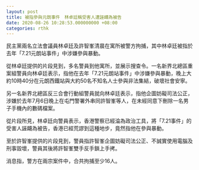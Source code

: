 ```yaml
---
layout: post
title: 被指參與元朗事件　林卓廷稱受害人遭誣衊為被告
date: 2020-08-26 10:28:53.000000000 +08:00
categories: rthk
---
```


民主黨兩名立法會議員林卓廷及許智峯清晨在寓所被警方拘捕，其中林卓廷被指於去年「7.21元朗站事件」中涉嫌參與暴動。

從林卓廷提供的片段見到，多名警員到他寓所，並展示搜查令。一名新界北總區重案組警員向林卓廷表示，指他在去年「7.21元朗站事件」中涉嫌參與暴動，晚上大約10時40分在元朗西鐵站與大約50名不知名人士參與非法集結，破壞社會安寧。

另一名新界北總區反三合會行動組警員就向林卓廷表示，指他企圖妨礙司法公正，涉嫌於去年7月6日晚上在屯門警署外串同許智峯等人，在未經同意下刪除一名男子手機內的數碼檔案。

從片段所見，林卓廷向警員表示，香港警察已經淪為政治工具，將「7.21事件」的受害人誣衊為被告，香港已經荒謬到這種地步，竟然指他在參與暴動。

至於許智峯提供的片段見到，警員指許智峯企圖妨礙司法公正、不誠實使用電腦及刑事毀壞，警員其後將許智峯雙手反手鎖上手拷。

消息指，警方在兩宗案件中，合共拘捕至少16人。
